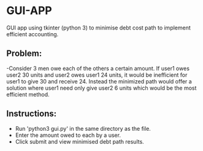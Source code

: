 # GUI-APP
GUI app using tkinter (python 3) to minimise debt cost path to implement efficient accounting.

## Problem:
-Consider 3 men owe each of the others a certain amount. If user1 owes user2 30 units and user2 owes user1 24 units, it would be inefficient for user1 to give 30 and receive 24. Instead the minimized path would offer a solution where user1 need only give user2 6 units which would be the most efficient method.


## Instructions:
- Run 'python3 gui.py' in the same directory as the file.
- Enter the amount owed to each by a user.
- Click submit and view minimised debt path results.
